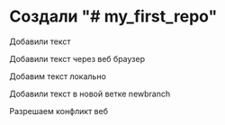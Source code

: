# Создали "# my_first_repo" 

Добавили текст

Добавили текст  через веб браузер

Добавим текст локально

Добавили текст в новой ветке newbranch

Разрешаем конфликт веб
